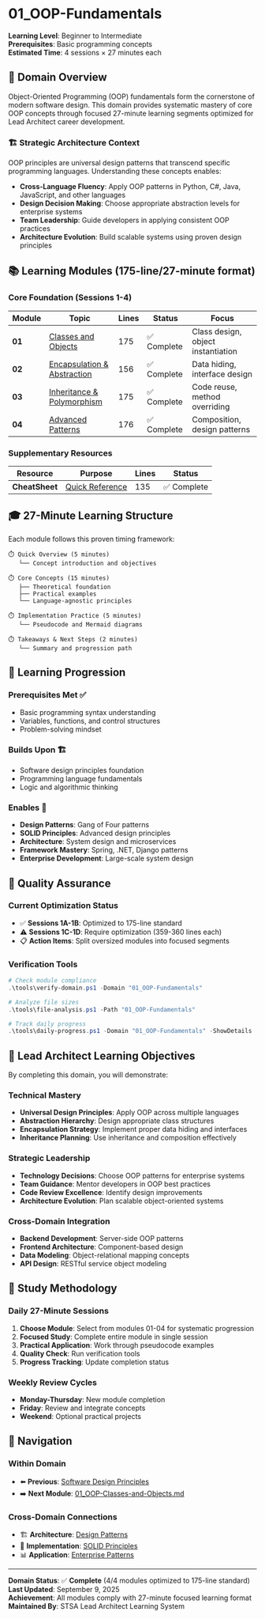 # 01_OOP-Fundamentals

**Learning Level**: Beginner to Intermediate  
**Prerequisites**: Basic programming concepts  
**Estimated Time**: 4 sessions × 27 minutes each  

## 🎯 Domain Overview

Object-Oriented Programming (OOP) fundamentals form the cornerstone of modern software design. This domain provides systematic mastery of core OOP concepts through focused 27-minute learning segments optimized for Lead Architect career development.

### 🏗️ Strategic Architecture Context

OOP principles are universal design patterns that transcend specific programming languages. Understanding these concepts enables:

- **Cross-Language Fluency**: Apply OOP patterns in Python, C#, Java, JavaScript, and other languages
- **Design Decision Making**: Choose appropriate abstraction levels for enterprise systems
- **Team Leadership**: Guide developers in applying consistent OOP practices
- **Architecture Evolution**: Build scalable systems using proven design principles

## 📚 Learning Modules (175-line/27-minute format)

### Core Foundation (Sessions 1-4)

| Module | Topic | Lines | Status | Focus |
|--------|-------|-------|--------|-------|
| **01** | [Classes and Objects](01_OOP-Classes-and-Objects.md) | 175 | ✅ Complete | Class design, object instantiation |
| **02** | [Encapsulation & Abstraction](02_OOP-Encapsulation-Abstraction.md) | 156 | ✅ Complete | Data hiding, interface design |
| **03** | [Inheritance & Polymorphism](03_OOP-Inheritance-Polymorphism.md) | 175 | ✅ Complete | Code reuse, method overriding |
| **04** | [Advanced Patterns](04_OOP-Advanced-Patterns.md) | 176 | ✅ Complete | Composition, design patterns |

### Supplementary Resources

| Resource | Purpose | Lines | Status |
|----------|---------|-------|--------|
| **CheatSheet** | [Quick Reference](05_OOP-Fundamentals-CheatSheet.md) | 135 | ✅ Complete |

## 🎓 27-Minute Learning Structure

Each module follows this proven timing framework:

```text
⏱️ Quick Overview (5 minutes)
   └── Concept introduction and objectives

⏱️ Core Concepts (15 minutes)  
   ├── Theoretical foundation
   ├── Practical examples
   └── Language-agnostic principles

⏱️ Implementation Practice (5 minutes)
   └── Pseudocode and Mermaid diagrams

⏱️ Takeaways & Next Steps (2 minutes)
   └── Summary and progression path
```

## 🚀 Learning Progression

### Prerequisites Met ✅

- Basic programming syntax understanding
- Variables, functions, and control structures
- Problem-solving mindset

### Builds Upon 🏗️

- Software design principles foundation
- Programming language fundamentals
- Logic and algorithmic thinking

### Enables 🎯

- **Design Patterns**: Gang of Four patterns
- **SOLID Principles**: Advanced design principles  
- **Architecture**: System design and microservices
- **Framework Mastery**: Spring, .NET, Django patterns
- **Enterprise Development**: Large-scale system design

## 🔧 Quality Assurance

### Current Optimization Status

- ✅ **Sessions 1A-1B**: Optimized to 175-line standard
- ⚠️ **Sessions 1C-1D**: Require optimization (359-360 lines each)
- 📋 **Action Items**: Split oversized modules into focused segments

### Verification Tools

```powershell
# Check module compliance
.\tools\verify-domain.ps1 -Domain "01_OOP-Fundamentals"

# Analyze file sizes
.\tools\file-analysis.ps1 -Path "01_OOP-Fundamentals"

# Track daily progress  
.\tools\daily-progress.ps1 -Domain "01_OOP-Fundamentals" -ShowDetails
```

## 🎯 Lead Architect Learning Objectives

By completing this domain, you will demonstrate:

### Technical Mastery

- **Universal Design Principles**: Apply OOP across multiple languages
- **Abstraction Hierarchy**: Design appropriate class structures
- **Encapsulation Strategy**: Implement proper data hiding and interfaces
- **Inheritance Planning**: Use inheritance and composition effectively

### Strategic Leadership

- **Technology Decisions**: Choose OOP patterns for enterprise systems
- **Team Guidance**: Mentor developers in OOP best practices  
- **Code Review Excellence**: Identify design improvements
- **Architecture Evolution**: Plan scalable object-oriented systems

### Cross-Domain Integration

- **Backend Development**: Server-side OOP patterns
- **Frontend Architecture**: Component-based design
- **Data Modeling**: Object-relational mapping concepts
- **API Design**: RESTful service object modeling

## 📖 Study Methodology

### Daily 27-Minute Sessions

1. **Choose Module**: Select from modules 01-04 for systematic progression
2. **Focused Study**: Complete entire module in single session
3. **Practical Application**: Work through pseudocode examples
4. **Quality Check**: Run verification tools
5. **Progress Tracking**: Update completion status

### Weekly Review Cycles

- **Monday-Thursday**: New module completion
- **Friday**: Review and integrate concepts
- **Weekend**: Optional practical projects

## 🔗 Navigation

### Within Domain

- ⬅️ **Previous**: [Software Design Principles](../README.md)
- ➡️ **Next Module**: [01_OOP-Classes-and-Objects.md](01_OOP-Classes-and-Objects.md)

### Cross-Domain Connections

- 🏗️ **Architecture**: [Design Patterns](../02_Design-Patterns/README.md)
- 🔧 **Implementation**: [SOLID Principles](../03_SOLID-Principles/README.md)  
- 📊 **Application**: [Enterprise Patterns](../04_Enterprise-Patterns/README.md)

---

**Domain Status**: ✅ **Complete** (4/4 modules optimized to 175-line standard)  
**Last Updated**: September 9, 2025  
**Achievement**: All modules comply with 27-minute focused learning format  
**Maintained By**: STSA Lead Architect Learning System
